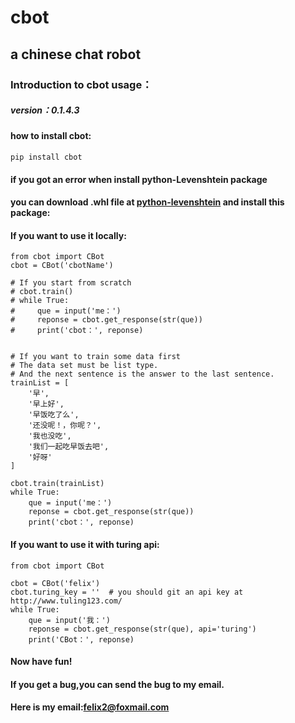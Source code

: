 # cbot 
## a chinese chat robot
### Introduction to cbot usage：
##### version：0.1.4.3
#### how to install cbot:
```angular2html
pip install cbot
```
#### if you got an error when install python-Levenshtein package
#### you can download .whl file at [python-levenshtein](https://www.lfd.uci.edu/~gohlke/pythonlibs/#python-levenshtein) and install this package:
#### If you want to use it locally:
```angular2html
from cbot import CBot
cbot = CBot('cbotName')

# If you start from scratch
# cbot.train()
# while True:
#     que = input('me：')
#     reponse = cbot.get_response(str(que))
#     print('cbot：', reponse)


# If you want to train some data first
# The data set must be list type.
# And the next sentence is the answer to the last sentence.
trainList = [
    '早',
    '早上好',
    '早饭吃了么',
    '还没呢！，你呢？',
    '我也没吃',
    '我们一起吃早饭去吧',
    '好呀'
]

cbot.train(trainList)
while True:
    que = input('me：')
    reponse = cbot.get_response(str(que))
    print('cbot：', reponse)
```
#### If you want to use it with turing api:
```angular2html
from cbot import CBot

cbot = CBot('felix')
cbot.turing_key = ''  # you should git an api key at http://www.tuling123.com/
while True:
    que = input('我：')
    reponse = cbot.get_response(str(que), api='turing')
    print('CBot：', reponse)
```
#### Now have fun!
#### If you get a bug,you can send the bug to my email.
#### Here is my email:felix2@foxmail.com
